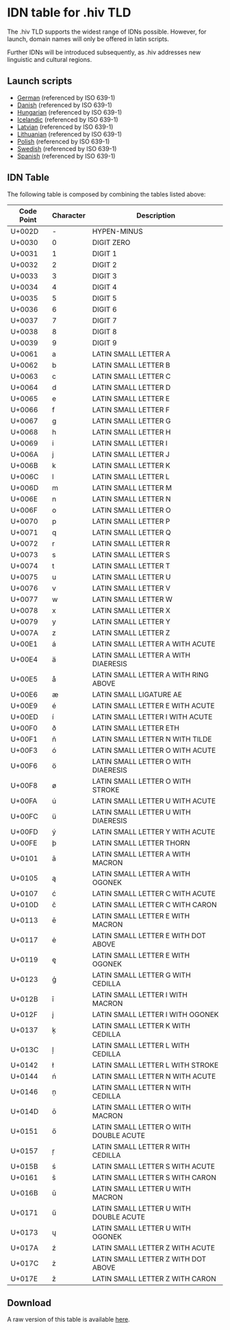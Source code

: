 # IDN table for .hiv TLD

The .hiv TLD supports the widest range of IDNs possible. However, for launch, domain names will only be offered in latin scripts.

Further IDNs will be introduced subsequently, as .hiv addresses new linguistic and cultural regions.

## Launch scripts

 - [German](./german-DE.txt) (referenced by ISO 639-1)
 - [Danish](./danish-DA_0.txt) (referenced by ISO 639-1)
 - [Hungarian](./hungarian-HU.txt) (referenced by ISO 639-1)
 - [Icelandic](./icelandic-IS.txt) (referenced by ISO 639-1)
 - [Latvian](./latvian-LV.txt) (referenced by ISO 639-1)
 - [Lithuanian](./lithuanian-LT.txt) (referenced by ISO 639-1)
 - [Polish](./polish-PL.txt) (referenced by ISO 639-1)
 - [Swedish](./spanish-ES.txt) (referenced by ISO 639-1)
 - [Spanish](./swedish-SV.txt) (referenced by ISO 639-1) 

## IDN Table

The following table is composed by combining the tables listed above:

|Code Point|Character|Description|
|----------|---------|-----------|
|U+002D|&#x002D;|HYPEN-MINUS|
|U+0030|&#x0030;|DIGIT ZERO|
|U+0031|&#x0031;|DIGIT 1|
|U+0032|&#x0032;|DIGIT 2|
|U+0033|&#x0033;|DIGIT 3|
|U+0034|&#x0034;|DIGIT 4|
|U+0035|&#x0035;|DIGIT 5|
|U+0036|&#x0036;|DIGIT 6|
|U+0037|&#x0037;|DIGIT 7|
|U+0038|&#x0038;|DIGIT 8|
|U+0039|&#x0039;|DIGIT 9|
|U+0061|&#x0061;|LATIN SMALL LETTER A|
|U+0062|&#x0062;|LATIN SMALL LETTER B|
|U+0063|&#x0063;|LATIN SMALL LETTER C|
|U+0064|&#x0064;|LATIN SMALL LETTER D|
|U+0065|&#x0065;|LATIN SMALL LETTER E|
|U+0066|&#x0066;|LATIN SMALL LETTER F|
|U+0067|&#x0067;|LATIN SMALL LETTER G|
|U+0068|&#x0068;|LATIN SMALL LETTER H|
|U+0069|&#x0069;|LATIN SMALL LETTER I|
|U+006A|&#x006A;|LATIN SMALL LETTER J|
|U+006B|&#x006B;|LATIN SMALL LETTER K|
|U+006C|&#x006C;|LATIN SMALL LETTER L|
|U+006D|&#x006D;|LATIN SMALL LETTER M|
|U+006E|&#x006E;|LATIN SMALL LETTER N|
|U+006F|&#x006F;|LATIN SMALL LETTER O|
|U+0070|&#x0070;|LATIN SMALL LETTER P|
|U+0071|&#x0071;|LATIN SMALL LETTER Q|
|U+0072|&#x0072;|LATIN SMALL LETTER R|
|U+0073|&#x0073;|LATIN SMALL LETTER S|
|U+0074|&#x0074;|LATIN SMALL LETTER T|
|U+0075|&#x0075;|LATIN SMALL LETTER U|
|U+0076|&#x0076;|LATIN SMALL LETTER V|
|U+0077|&#x0077;|LATIN SMALL LETTER W|
|U+0078|&#x0078;|LATIN SMALL LETTER X|
|U+0079|&#x0079;|LATIN SMALL LETTER Y|
|U+007A|&#x007A;|LATIN SMALL LETTER Z|
|U+00E1|&#x00E1;|LATIN SMALL LETTER A WITH ACUTE|
|U+00E4|&#x00E4;|LATIN SMALL LETTER A WITH DIAERESIS|
|U+00E5|&#x00E5;|LATIN SMALL LETTER A WITH RING ABOVE|
|U+00E6|&#x00E6;|LATIN SMALL LIGATURE AE|
|U+00E9|&#x00E9;|LATIN SMALL LETTER E WITH ACUTE|
|U+00ED|&#x00ED;|LATIN SMALL LETTER I WITH ACUTE|
|U+00F0|&#x00F0;|LATIN SMALL LETTER ETH|
|U+00F1|&#x00F1;|LATIN SMALL LETTER N WITH TILDE|
|U+00F3|&#x00F3;|LATIN SMALL LETTER O WITH ACUTE|
|U+00F6|&#x00F6;|LATIN SMALL LETTER O WITH DIAERESIS|
|U+00F8|&#x00F8;|LATIN SMALL LETTER O WITH STROKE|
|U+00FA|&#x00FA;|LATIN SMALL LETTER U WITH ACUTE|
|U+00FC|&#x00FC;|LATIN SMALL LETTER U WITH DIAERESIS|
|U+00FD|&#x00FD;|LATIN SMALL LETTER Y WITH ACUTE|
|U+00FE|&#x00FE;|LATIN SMALL LETTER THORN|
|U+0101|&#x0101;|LATIN SMALL LETTER A WITH MACRON|
|U+0105|&#x0105;|LATIN SMALL LETTER A WITH OGONEK|
|U+0107|&#x0107;|LATIN SMALL LETTER C WITH ACUTE|
|U+010D|&#x010D;|LATIN SMALL LETTER C WITH CARON|
|U+0113|&#x0113;|LATIN SMALL LETTER E WITH MACRON|
|U+0117|&#x0117;|LATIN SMALL LETTER E WITH DOT ABOVE|
|U+0119|&#x0119;|LATIN SMALL LETTER E WITH OGONEK|
|U+0123|&#x0123;|LATIN SMALL LETTER G WITH CEDILLA|
|U+012B|&#x012B;|LATIN SMALL LETTER I WITH MACRON|
|U+012F|&#x012F;|LATIN SMALL LETTER I WITH OGONEK|
|U+0137|&#x0137;|LATIN SMALL LETTER K WITH CEDILLA|
|U+013C|&#x013C;|LATIN SMALL LETTER L WITH CEDILLA|
|U+0142|&#x0142;|LATIN SMALL LETTER L WITH STROKE|
|U+0144|&#x0144;|LATIN SMALL LETTER N WITH ACUTE|
|U+0146|&#x0146;|LATIN SMALL LETTER N WITH CEDILLA|
|U+014D|&#x014D;|LATIN SMALL LETTER O WITH MACRON|
|U+0151|&#x0151;|LATIN SMALL LETTER O WITH DOUBLE ACUTE|
|U+0157|&#x0157;|LATIN SMALL LETTER R WITH CEDILLA|
|U+015B|&#x015B;|LATIN SMALL LETTER S WITH ACUTE|
|U+0161|&#x0161;|LATIN SMALL LETTER S WITH CARON|
|U+016B|&#x016B;|LATIN SMALL LETTER U WITH MACRON|
|U+0171|&#x0171;|LATIN SMALL LETTER U WITH DOUBLE ACUTE|
|U+0173|&#x0173;|LATIN SMALL LETTER U WITH OGONEK|
|U+017A|&#x017A;|LATIN SMALL LETTER Z WITH ACUTE|
|U+017C|&#x017C;|LATIN SMALL LETTER Z WITH DOT ABOVE|
|U+017E|&#x017E;|LATIN SMALL LETTER Z WITH CARON|

## Download

A raw version of this table is available [here](./hiv-idn-table.txt).
